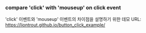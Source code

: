 ### compare 'click' with 'mouseup' on click event
'click' 이벤트와 'mouseup' 이벤트의 차이점을 설명하기 위한 데모
URL: https://liontrout.github.io/button_click_example/